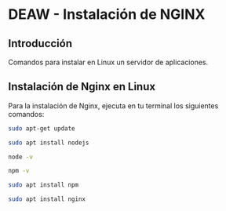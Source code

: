 # DEAW - Instalación de NGINX

## Introducción

Comandos para instalar en Linux un servidor de aplicaciones.

## Instalación de Nginx en Linux

Para la instalación de Nginx, ejecuta en tu terminal los siguientes comandos:

```bash
sudo apt-get update

sudo apt install nodejs

node -v

npm -v

sudo apt install npm

sudo apt install nginx

